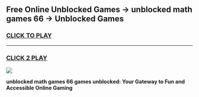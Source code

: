 
## Free Online Unblocked Games → unblocked math games 66 → Unblocked Games
<h3>
<a href="https://premium.freeplayer.one?title=unblocked_math_games_66&ref=21F">CLICK TO PLAY</a></h3>
<hr>

<h3>
<a href="https://premium.freeplayer.one?title=unblocked_math_games_66&ref=21F">CLICK 2 PLAY</a>
  
</h3>

<a href="https://premium.freeplayer.one?title=unblocked_math_games_66&ref=21F/"><img src="https://clearcache.store/games.png"></a>


**unblocked math games 66 games unblocked: Your Gateway to Fun and Accessible Online Gaming**
